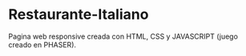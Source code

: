 # Restaurante-Italiano
Pagina web responsive creada con HTML, CSS y JAVASCRIPT (juego creado en PHASER).
